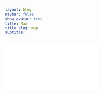 ```yaml
---
layout: blog
navbar: false
show_avatar: true
title: Map
title_slug: map
subtitle: 
---
```


<div class="map-container">
    <iframe src="{{ site.map_obj | absolute_url }}" allowfullscreen="" frameborder="0">
    </iframe>
</div>
